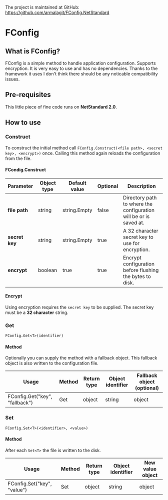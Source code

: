 The project is maintained at GitHub: https://github.com/armalagit/FConfig.NetStandard

# FConfig
## What is FConfig?
FConfig is a simple method to handle application configuration. Supports encryption. It is very easy to use and has no dependencies. Thanks to the framework it uses I don't think there should be any noticable compatibility issues.

## Pre-requisites
This little piece of fine code runs on **NetStandard 2.0**.

## How to use
### **Construct**
To construct the initial method call ``FConfig.Construct(<file path>, <secret key>, <encrypt>)`` once. Calling this method again reloads the configuration from the file.
#### FCondig.Construct
| Parameter| Object type | Default value | Optional | Description |
|---|---|---|---|---|
| **file path** | string | string.Empty | false | Directory path to where the configuration will be or is saved at. |
| **secret key** | string | string.Empty | true | A 32 character secret key to use for encryption. |
| **encrypt** | boolean | true | true | Encrypt configuration before flushing the bytes to disk. |
#### Encrypt
Using encryption requires the ``secret key`` to be supplied. The secret key must be a **32 character** string.

### **Get**
``FConfig.Get<T>(identifier)``
#### Method
Optionally you can supply the method with a fallback object. This fallback object is also written to the configuration file.

| Usage | Method | Return type | Object identifier | Fallback object (optional) |
|---|---|---|---|---|
| FConfig.Get<string>("key", "fallback") | Get | object | string | object |

### **Set**
``FConfig.Set<T>(<identifier>, <value>)``
#### Method
After each ``Set<T>`` the file is written to the disk.

| Usage | Method | Return type | Object identifier | New value object |
|---|---|---|---|---|
| FConfig.Set<string>("key", "value") | Set | object | string | object |
